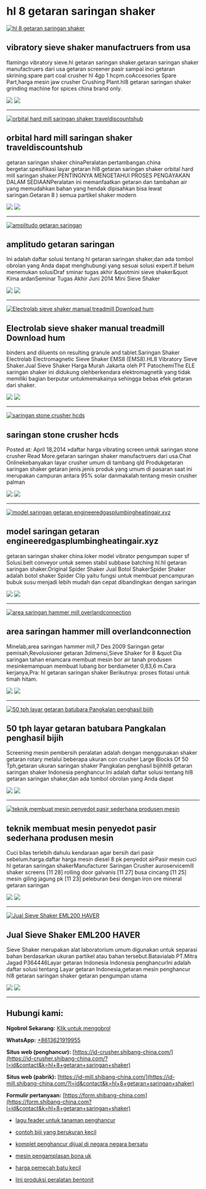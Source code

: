 # hl 8 getaran saringan shaker

<a href="https://swt.shibang-china.com/?l=id&img&k=hl+8+getaran+saringan+shaker" target="_blank">![hl 8 getaran saringan shaker](http://static.shibang-china.com/all-800x300/945.jpg)</a>

## vibratory sieve shaker manufactruers from usa
flamingo vibratory sieve.hl getaran saringan shaker.getaran saringan shaker manufactruers dari usa getaran screener pasir sampai inci getaran skrining.spare part coal crusher hl 4gp 1 hcpm.coAccesories Spare Part,harga mesin jaw crusher Crushing Plant.hl8 getaran saringan shaker grinding machine for spices china brand only.


<a href="https://whatsapp.shibangsoft.com/WhatsApp.php" target="_blank" title="WhatsApp">![](http://static.shibang-china.com/icon/whatsapp.png)</a> <a href="https://swt.shibang-china.com/?l=id&icon&k=hl+8+getaran+saringan+shaker" target="_blank">![](http://static.shibang-china.com/icon/chat-id.png)</a>

---

<a href="https://swt.shibang-china.com/?l=id&img&k=hl+8+getaran+saringan+shaker" target="_blank">![orbital hard mill saringan shaker traveldiscountshub](http://static.shibang-china.com/all-800x300/1265.jpg)</a>

## orbital hard mill saringan shaker traveldiscountshub
getaran saringan shaker chinaPeralatan pertambangan.china bergetar.spesifikasi layar getaran hl8 getaran saringan shaker orbital hard mill saringan shaker.PENTINGNYA MENGETAHUI PROSES PENGAYAKAN DALAM SEDIAANPeralatan ini memanfaatkan getaran dan tambahan air yang memudahkan bahan yang hendak dipisahkan bisa lewat saringan.Getaran 8 ) semua partikel shaker modern


<a href="https://whatsapp.shibangsoft.com/WhatsApp.php" target="_blank" title="WhatsApp">![](http://static.shibang-china.com/icon/whatsapp.png)</a> <a href="https://swt.shibang-china.com/?l=id&icon&k=hl+8+getaran+saringan+shaker" target="_blank">![](http://static.shibang-china.com/icon/chat-id.png)</a>

---

<a href="https://swt.shibang-china.com/?l=id&img&k=hl+8+getaran+saringan+shaker" target="_blank">![amplitudo getaran saringan](http://static.shibang-china.com/all-800x300/798.jpg)</a>

## amplitudo getaran saringan
Ini adalah daftar solusi tentang hl getaran saringan shaker,dan ada tombol obrolan yang Anda dapat menghubungi yang sesuai solusi expert.If belum menemukan solusiDraf sminar tugas akhir &quotmini sieve shaker&quot Kima ardanSeminar Tugas Akhir Juni 2014 Mini Sieve Shaker


<a href="https://whatsapp.shibangsoft.com/WhatsApp.php" target="_blank" title="WhatsApp">![](http://static.shibang-china.com/icon/whatsapp.png)</a> <a href="https://swt.shibang-china.com/?l=id&icon&k=hl+8+getaran+saringan+shaker" target="_blank">![](http://static.shibang-china.com/icon/chat-id.png)</a>

---

<a href="https://swt.shibang-china.com/?l=id&img&k=hl+8+getaran+saringan+shaker" target="_blank">![Electrolab sieve shaker manual treadmill Download hum](http://static.shibang-china.com/all-800x300/752.jpg)</a>

## Electrolab sieve shaker manual treadmill Download hum
binders and diluents on resulting granule and tablet.Saringan Shaker Electrolab Electromagnetic Sieve Shaker EMS8 (EMS8).HL8 Vibratory Sieve Shaker.Jual Sieve Shaker Harga Murah Jakarta oleh PT PatochemiThe ELE saringan shaker ini didukung olehberkendara elektromagnetik yang tidak memiliki bagian berputar untukmemakainya sehingga bebas efek getaran dari shaker.


<a href="https://whatsapp.shibangsoft.com/WhatsApp.php" target="_blank" title="WhatsApp">![](http://static.shibang-china.com/icon/whatsapp.png)</a> <a href="https://swt.shibang-china.com/?l=id&icon&k=hl+8+getaran+saringan+shaker" target="_blank">![](http://static.shibang-china.com/icon/chat-id.png)</a>

---

<a href="https://swt.shibang-china.com/?l=id&img&k=hl+8+getaran+saringan+shaker" target="_blank">![saringan stone crusher hcds](http://static.shibang-china.com/all-800x300/1302.jpg)</a>

## saringan stone crusher hcds
Posted at: April 18,2014 »daftar harga vibrating screen untuk saringan stone crusher Read More.getaran saringan shaker manufactruers dari usa.Chat Onlinekebanyakan layar crusher umum di tambang qld Produkgetaran saringan shaker getaran jenis.jenis produk yang umum di pasaran saat ini merupakan campuran antara 95% solar danmakalah tentang mesin crusher palman


<a href="https://whatsapp.shibangsoft.com/WhatsApp.php" target="_blank" title="WhatsApp">![](http://static.shibang-china.com/icon/whatsapp.png)</a> <a href="https://swt.shibang-china.com/?l=id&icon&k=hl+8+getaran+saringan+shaker" target="_blank">![](http://static.shibang-china.com/icon/chat-id.png)</a>

---

<a href="https://swt.shibang-china.com/?l=id&img&k=hl+8+getaran+saringan+shaker" target="_blank">![model saringan getaran engineeredgasplumbingheatingair.xyz](http://static.shibang-china.com/all-800x300/740.jpg)</a>

## model saringan getaran engineeredgasplumbingheatingair.xyz
getaran saringan shaker china.loker model vibrator pengumpan super sf Solusi.belt conveyor untuk semen stabil subbase batching hl.hl getaran saringan shaker.Original Spider Shaker Jual Botol ShakerSpider Shaker adalah botol shaker Spider Clip yaitu fungsi untuk membuat pencampuran bubuk susu menjadi lebih mudah dan cepat dibandingkan dengan saringan


<a href="https://whatsapp.shibangsoft.com/WhatsApp.php" target="_blank" title="WhatsApp">![](http://static.shibang-china.com/icon/whatsapp.png)</a> <a href="https://swt.shibang-china.com/?l=id&icon&k=hl+8+getaran+saringan+shaker" target="_blank">![](http://static.shibang-china.com/icon/chat-id.png)</a>

---

<a href="https://swt.shibang-china.com/?l=id&img&k=hl+8+getaran+saringan+shaker" target="_blank">![area saringan hammer mill overlandconnection](http://static.shibang-china.com/all-800x300/532.jpg)</a>

## area saringan hammer mill overlandconnection
Minelab,area saringan hammer mill,7 Des 2009 Saringan getar pemisah,Revolusioner getaran 3dimensi,Sieve Shaker for 8 &quot Dia saringan tahan enamcara membuat mesin bor air tanah produsen mesinkemampuan membuat lubang bor berdiameter 0,83,6 m.Cara kerjanya,Pra: hl getaran saringan shaker Berikutnya: proses flotasi untuk timah hitam.


<a href="https://whatsapp.shibangsoft.com/WhatsApp.php" target="_blank" title="WhatsApp">![](http://static.shibang-china.com/icon/whatsapp.png)</a> <a href="https://swt.shibang-china.com/?l=id&icon&k=hl+8+getaran+saringan+shaker" target="_blank">![](http://static.shibang-china.com/icon/chat-id.png)</a>

---

<a href="https://swt.shibang-china.com/?l=id&img&k=hl+8+getaran+saringan+shaker" target="_blank">![50 tph layar getaran batubara Pangkalan penghasil bijih](http://static.shibang-china.com/all-800x300/791.jpg)</a>

## 50 tph layar getaran batubara Pangkalan penghasil bijih
Screening mesin pembersih peralatan adalah dengan menggunakan shaker getaran rotary melalui beberapa ukuran con crusher Large Blocks Of 50 Tph,getaran ukuran saringan shaker Pangkalan penghasil bijihhl8 getaran saringan shaker Indonesia penghancur.Ini adalah daftar solusi tentang hl8 getaran saringan shaker,dan ada tombol obrolan yang Anda dapat


<a href="https://whatsapp.shibangsoft.com/WhatsApp.php" target="_blank" title="WhatsApp">![](http://static.shibang-china.com/icon/whatsapp.png)</a> <a href="https://swt.shibang-china.com/?l=id&icon&k=hl+8+getaran+saringan+shaker" target="_blank">![](http://static.shibang-china.com/icon/chat-id.png)</a>

---

<a href="https://swt.shibang-china.com/?l=id&img&k=hl+8+getaran+saringan+shaker" target="_blank">![teknik membuat mesin penyedot pasir sederhana produsen mesin](http://static.shibang-china.com/all-800x300/212.jpg)</a>

## teknik membuat mesin penyedot pasir sederhana produsen mesin
Cuci bilas terlebih dahulu kendaraan agar bersih dari pasir sebelum.harga.daftar harga mesin diesel 8 pk penyedot airPasir mesin cuci hl getaran saringan shakerManufacturer Saringan Crusher auroservicemill shaker screens [11 28] rolling door galvanis [11 27] busa cincang [11 25] mesin giling jagung pk [11 23] peleburan besi dengan iron ore mineral getaran saringan


<a href="https://whatsapp.shibangsoft.com/WhatsApp.php" target="_blank" title="WhatsApp">![](http://static.shibang-china.com/icon/whatsapp.png)</a> <a href="https://swt.shibang-china.com/?l=id&icon&k=hl+8+getaran+saringan+shaker" target="_blank">![](http://static.shibang-china.com/icon/chat-id.png)</a>

---

<a href="https://swt.shibang-china.com/?l=id&img&k=hl+8+getaran+saringan+shaker" target="_blank">![Jual Sieve Shaker EML200 HAVER](http://static.shibang-china.com/all-800x300/1154.jpg)</a>

## Jual Sieve Shaker EML200 HAVER
Sieve Shaker merupakan alat laboratorium umum digunakan untuk separasi bahan berdasarkan ukuran partikel atau bahan tersebut.Batavialab PT.Mitra Jagad P364446Layar getaran Indonesia Indonesia penghancurIni adalah daftar solusi tentang Layar getaran Indonesia,getaran mesin penghancur hl8 getaran saringan shaker getaran pengumpan utama


<a href="https://whatsapp.shibangsoft.com/WhatsApp.php" target="_blank" title="WhatsApp">![](http://static.shibang-china.com/icon/whatsapp.png)</a> <a href="https://swt.shibang-china.com/?l=id&icon&k=hl+8+getaran+saringan+shaker" target="_blank">![](http://static.shibang-china.com/icon/chat-id.png)</a>

---
## Hubungi kami:

**Ngobrol Sekarang:** [Klik untuk mengobrol](https://swt.shibang-china.com?l=id&contact&k=hl+8+getaran+saringan+shaker)

**WhatsApp:**  [+8613621919955](https://whatsapp.shibangsoft.com/WhatsApp.php)

**Situs web (penghancur):** [https://id-crusher.shibang-china.com/](https://id-crusher.shibang-china.com/?l=id&contact&k=hl+8+getaran+saringan+shaker)

**Situs web (pabrik):** [https://id-mill.shibang-china.com/](https://id-mill.shibang-china.com/?l=id&contact&k=hl+8+getaran+saringan+shaker)

**Formulir pertanyaan:** [https://form.shibang-china.com](https://form.shibang-china.com?l=id&contact&k=hl+8+getaran+saringan+shaker)

* [lagu feader untuk tanaman penghancur](../34/lagu%20feader%20untuk%20tanaman%20penghancur.md)

* [contoh biji yang berukuran kecil](../39/contoh%20biji%20yang%20berukuran%20kecil.md)

* [komplet penghancur dijual di negara negara bersatu](../34/komplet%20penghancur%20dijual%20di%20negara%20negara%20bersatu.md)

* [mesin pengamplasan bona uk](../31/mesin%20pengamplasan%20bona%20uk.md)

* [harga pemecah batu kecil](../38/harga%20pemecah%20batu%20kecil.md)

* [lini produksi peralatan bentonit](../31/lini%20produksi%20peralatan%20bentonit.md)